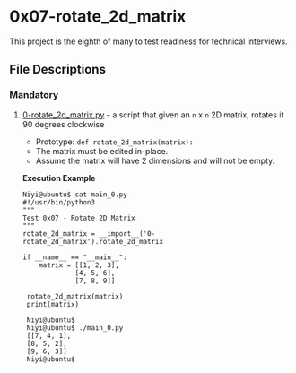 # 0x07-rotate_2d_matrix

This project is the eighth of many to test readiness for technical interviews.

## File Descriptions
### Mandatory
1. [0-rotate_2d_matrix.py](./0-rotate_2d_matrix.py) - a script that given an `n` x `n` 2D matrix, rotates it 90 degrees clockwise
   - Prototype: `def rotate_2d_matrix(matrix):`
   - The matrix must be edited in-place.
   - Assume the matrix will have 2 dimensions and will not be empty.

   **Execution Example**
   ```
   Niyi@ubuntu$ cat main_0.py
   #!/usr/bin/python3
   """
   Test 0x07 - Rotate 2D Matrix
   """
   rotate_2d_matrix = __import__('0-rotate_2d_matrix').rotate_2d_matrix

   if __name__ == "__main__":
       matrix = [[1, 2, 3],
                [4, 5, 6],
                [7, 8, 9]]

    rotate_2d_matrix(matrix)
    print(matrix)

    Niyi@ubuntu$
    Niyi@ubuntu$ ./main_0.py
    [[7, 4, 1],
    [8, 5, 2],
    [9, 6, 3]]
    Niyi@ubuntu$
   ```
